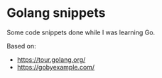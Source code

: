 # Golang snippets

Some code snippets done while I was learning Go.

Based on:
* https://tour.golang.org/
* https://gobyexample.com/

